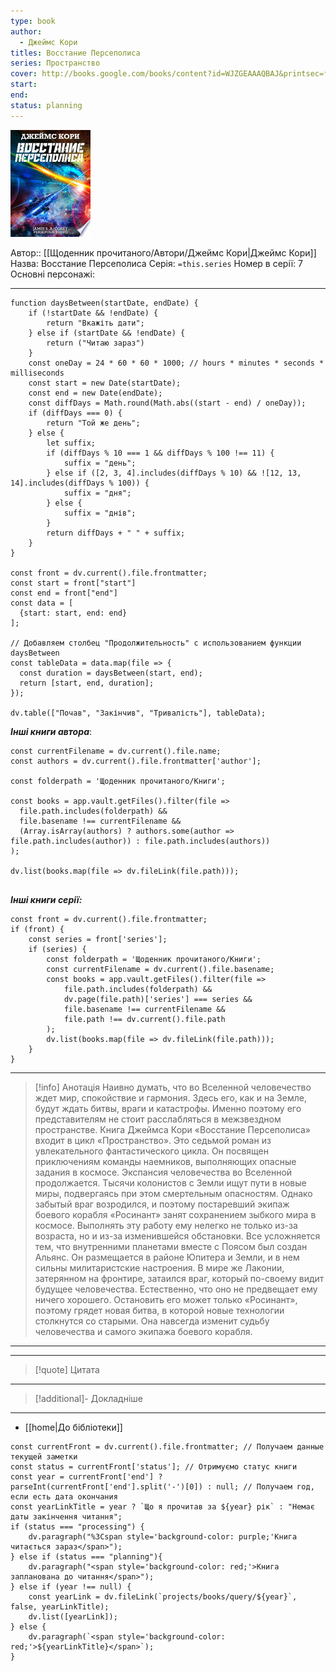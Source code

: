 ```yaml
---
type: book
author:
  - Джеймс Кори
titles: Восстание Персеполиса
series: Пространство
cover: http://books.google.com/books/content?id=WJZGEAAAQBAJ&printsec=frontcover&img=1&zoom=1&edge=curl&source=gbs_api
start: 
end: 
status: planning
---
```

![cover|150](media/cover!150-387.jpg)

Автор:: [[Щоденник прочитаного/Автори/Джеймс Кори|Джеймс Кори]]
Назва: Восстание Персеполиса
Серія:  `=this.series`
Номер в серії: 7
Основні персонажі:

---
```dataviewjs
function daysBetween(startDate, endDate) {
	if (!startDate && !endDate) { 
		return "Вкажіть дати"; 
	} else if (startDate && !endDate) {
		return ("Читаю зараз")
	}
	const oneDay = 24 * 60 * 60 * 1000; // hours * minutes * seconds * milliseconds
	const start = new Date(startDate);
	const end = new Date(endDate);
	const diffDays = Math.round(Math.abs((start - end) / oneDay));
	if (diffDays === 0) {
		return "Той же день";   
	} else {
		let suffix;     
	    if (diffDays % 10 === 1 && diffDays % 100 !== 11) {
		    suffix = "день";     
	    } else if ([2, 3, 4].includes(diffDays % 10) && ![12, 13, 14].includes(diffDays % 100)) {
			suffix = "дня";     
		} else {       
			suffix = "днів";     
		}          
		return diffDays + " " + suffix;   
	} 
}  

const front = dv.current().file.frontmatter;
const start = front["start"]
const end = front["end"]
const data = [
  {start: start, end: end}
];

// Добавляем столбец "Продолжительность" с использованием функции daysBetween
const tableData = data.map(file => {
  const duration = daysBetween(start, end);
  return [start, end, duration];
});

dv.table(["Почав", "Закінчив", "Тривалість"], tableData);
```

***Інші книги автора***:
```dataviewjs
const currentFilename = dv.current().file.name;
const authors = dv.current().file.frontmatter['author'];

const folderpath = 'Щоденник прочитаного/Книги';

const books = app.vault.getFiles().filter(file =>
  file.path.includes(folderpath) &&
  file.basename !== currentFilename &&
  (Array.isArray(authors) ? authors.some(author => file.path.includes(author)) : file.path.includes(authors))
);

dv.list(books.map(file => dv.fileLink(file.path)));


```
***Інші книги серії:***
```dataviewjs
const front = dv.current().file.frontmatter;
if (front) {
	const series = front['series'];
	if (series) {
		const folderpath = 'Щоденник прочитаного/Книги';
		const currentFilename = dv.current().file.basename;
		const books = app.vault.getFiles().filter(file =>  
			file.path.includes(folderpath) && 
			dv.page(file.path)['series'] === series && 
			file.basename !== currentFilename &&
			file.path !== dv.current().file.path 
		);
		dv.list(books.map(file => dv.fileLink(file.path)));
	}
}

```

---
>[!info] Анотація
>Наивно думать, что во Вселенной человечество ждет мир, спокойствие и гармония. Здесь его, как и на Земле, будут ждать битвы, враги и катастрофы. Именно поэтому его представителям не стоит расслабляться в межзвездном пространстве. Книга Джеймса Кори «Восстание Персеполиса» входит в цикл «Пространство». Это седьмой роман из увлекательного фантастического цикла. Он посвящен приключениям команды наемников, выполняющих опасные задания в космосе.
>Экспансия человечества во Вселенной продолжается. Тысячи колонистов с Земли ищут пути в новые миры, подвергаясь при этом смертельным опасностям. Однако забытый враг возродился, и поэтому постаревший экипаж боевого корабля «Росинант» занят сохранением зыбкого мира в космосе. Выполнять эту работу ему нелегко не только из-за возраста, но и из-за изменившейся обстановки.
>Все усложняется тем, что внутренними планетами вместе с Поясом был создан Альянс. Он размещается в районе Юпитера и Земли, и в нем сильны милитаристские настроения. В мире же Лаконии, затерянном на фронтире, затаился враг, который по-своему видит будущее человечества. Естественно, что оно не предвещает ему ничего хорошего. Остановить его может только «Росинант», поэтому грядет новая битва, в которой новые технологии столкнутся со старыми. Она навсегда изменит судьбу человечества и самого экипажа боевого корабля.
___

****
>[!quote] Цитата

****
>[!additional]- Докладніше

****

- [[home|До бібліотеки]]

```dataviewjs
const currentFront = dv.current().file.frontmatter; // Получаем данные текущей заметки
const status = currentFront['status']; // Отримуємо статус книги
const year = currentFront['end'] ? parseInt(currentFront['end'].split('-')[0]) : null; // Получаем год, если есть дата окончания
const yearLinkTitle = year ? `Що я прочитав за ${year} рік` : "Немає даты закінчення читання";
if (status === "processing") {
	dv.paragraph("%3Cspan style='background-color: purple;'Книга читається зараз</span>");
} else if (status === "planning"){
	dv.paragraph("<span style='background-color: red;'>Книга запланована до читання</span>");
} else if (year !== null) {
	const yearLink = dv.fileLink(`projects/books/query/${year}`, false, yearLinkTitle);
	dv.list([yearLink]);
} else {
	dv.paragraph(`<span style='background-color: red;'>${yearLinkTitle}</span>`);
}
```